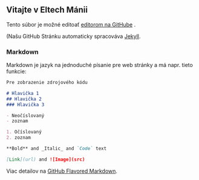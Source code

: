 ## Vitajte v Eltech Mánii

Tento súbor je možné editoať  [editorom na GitHube](https://github.com/jakubferko/eltechmania/edit/master/README.md) .

(Našu GitHub Stránku automaticky spracováva [Jekyll](https://jekyllrb.com/).

### Markdown

Markdown je jazyk na jednoduché písanie pre web stránky a má napr. tieto funkcie:

```markdown
Pre zobrazenie zdrojového kódu

# Hlavička 1
## Hlavička 2
### Hlavička 3

- Neočíslovaný 
- zoznam

1. Očíslovaný 
2. zoznam

**Bold** and _Italic_ and `Code` text

[Link](url) and ![Image](src)
```

Viac detailov na [GitHub Flavored Markdown](https://guides.github.com/features/mastering-markdown/).

